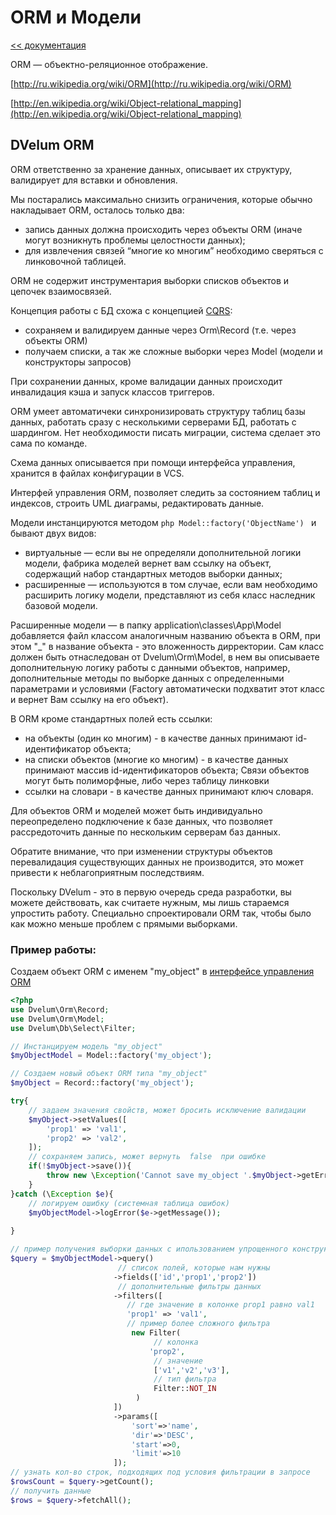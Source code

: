 ORM и Модели
===

[<< документация](readme.md)

ORM — объектно-реляционное отображение.

[http://ru.wikipedia.org/wiki/ORM](http://ru.wikipedia.org/wiki/ORM)

[http://en.wikipedia.org/wiki/Object-relational_mapping](http://en.wikipedia.org/wiki/Object-relational_mapping)

## DVelum ORM

ORM ответственно за хранение данных, описывает их структуру, валидирует для вставки и обновления.

Мы постарались максимально снизить ограничения, которые обычно накладывает ORM, осталось только два:

* запись данных должна происходить через объекты ORM (иначе могут возникнуть проблемы целостности данных);
* для извлечения связей “многие ко многим” необходимо сверяться с линковочной таблицей.

ORM не содержит инструментария выборки списков объектов и цепочек взаимосвязей.

Концепция работы с БД схожа с концепцией [CQRS](https://ru.wikipedia.org/wiki/CQRS):
* сохраняем и валидируем данные через Orm\Record (т.е. через объекты ORM)
* получаем списки, а так же сложные выборки через Model (модели и конструкторы запросов)

При сохранении данных, кроме валидации данных происходит инвалидация кэша и запуск классов триггеров.

ORM умеет автоматичеки синхронизировать структуру таблиц базы данных, работать сразу с несколькими серверами БД, работать с шардингом.
Нет необходимости писать миграции, система сделает это сама по команде.

Схема данных описывается при помощи интерфейса управления, хранится в файлах конфигурации в VCS.

Интерфей управления ORM, позволяет следить за состоянием таблиц и индексов, строить UML диаграмы, редактировать данные.
 
Модели инстанцируются методом 
```php Model::factory('ObjectName') ``` 
и бывают двух видов:

* виртуальные — если вы не определяли дополнительной логики модели, фабрика моделей вернет вам ссылку на объект, содержащий набор стандартных методов выборки данных;
* расширенные — используются в том случае, если вам необходимо расширить логику модели, представляют из себя класс наследник базовой модели.

Расширенные модели — в папку application\classes\App\Model добавляется файл классом аналогичным названию 
объекта в ORM, при этом "_" в название объекта  - это вложенность дирректории.
Сам класс должен быть отнаследован от Dvelum\Orm\Model, в нем вы описываете дополнительную логику работы с данными объектов,
 например, дополнительные методы по выборке данных с определенными параметрами и условиями 
 (Factory автоматически подхватит этот класс и вернет Вам ссылку на его объект).

В ORM кроме стандартных полей есть ссылки:

* на объекты  (один ко многим) - в качестве данных принимают id-идентификатор объекта;
* на списки объектов (многие ко многим) - в качестве данных принимают массив id-идентификаторов объекта; Связи объектов могут быть полиморфные, либо через таблицу линковки
* ссылки на словари - в качестве данных принимают ключ словаря.


Для объектов ORM  и моделей может быть индивидуально переопределено подключение к базе данных, 
что позволяет рассредоточить данные по нескольким серверам баз данных.

Обратите внимание, что при изменении структуры объектов перевалидация существующих данных не производится, 
это может привести к неблагоприятным последствиям.

Поскольку DVelum - это в первую очередь среда разработки, вы можете действовать, как считаете нужным, мы лишь стараемся 
упростить работу. Специально спроектировали ORM так, чтобы было как можно меньше проблем с прямыми выборками.

### Пример работы:

Создаем объект ORM с именем  "my_object" в [интерфейсе управления ORM](orm_main.md)

```php
<?php
use Dvelum\Orm\Record;
use Dvelum\Orm\Model;
use Dvelum\Db\Select\Filter;

// Инстанцируем модель "my_object"
$myObjectModel = Model::factory('my_object');

// Создаем новый объект ORM типа "my_object"
$myObject = Record::factory('my_object');

try{
    // задаем значения свойств, может бросить исключение валидации
    $myObject->setValues([
        'prop1' => 'val1',
        'prop2' => 'val2',
    ]);
    // сохраняем запись, может вернуть  false  при ошибке
    if(!$myObject->save()){
        throw new \Exception('Cannot save my_object '.$myObject->getErrors());
    }   
}catch (\Exception $e){
    // логируем ошибку (системная таблица ошибок)
    $myObjectModel->logError($e->getMessage());
    
}

// пример получения выборки данных с ипользованием упрощенного конструктора запросов
$query = $myObjectModel->query()
                        // список полей, которые нам нужны
                       ->fields(['id','prop1','prop2'])
                        // дополнительные фильтры данных
                       ->filters([
                          // где значение в колонке prop1 равно val1
                          'prop1' => 'val1',
                          // пример более сложного фильтра  
                           new Filter(
                                // колонка
                               'prop2',
                                // значение
                                ['v1','v2','v3'],
                                // тип фильтра
                                Filter::NOT_IN
                            )
                       ])
                       ->params([
                           'sort'=>'name',
                           'dir'=>'DESC',
                           'start'=>0,
                           'limit'=>10
                       ]);
// узнать кол-во строк, подходящих под условия фильтрации в запросе
$rowsCount = $query->getCount();
// получить данные
$rows = $query->fetchAll();

```
